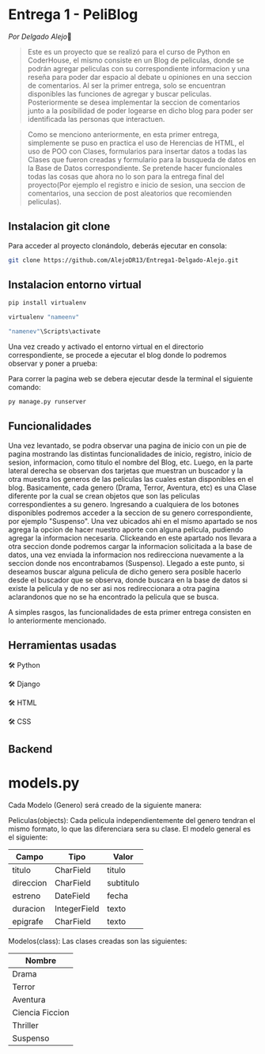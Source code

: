 # Entrega 1 - PeliBlog

*Por Delgado Alejo*👋

> Este es un proyecto que se realizó para el curso de Python en CoderHouse, el mismo consiste en un Blog de peliculas, donde se podrán agregar peliculas con su correspondiente informacion y una reseña para poder dar espacio al debate u opiniones en una seccion de comentarios. Al ser la primer entrega, solo se encuentran disponibles las funciones de agregar y buscar peliculas. Posteriormente se desea implementar la seccion de comentarios junto a la posibilidad de poder logearse en dicho blog para poder ser identificada las personas que interactuen. 

> Como se menciono anteriormente, en esta primer entrega, simplemente se puso en practica el uso de Herencias de HTML, el uso de POO con Clases, formularios para insertar datos a todas las Clases que fueron creadas y formulario para la busqueda de datos en la Base de Datos correspondiente. Se pretende hacer funcionales todas las cosas que ahora no lo son para la entrega final del proyecto(Por ejemplo el registro e inicio de sesion, una seccion de comentarios, una seccion de post aleatorios que recomienden peliculas). 

## Instalacion git clone

Para acceder al proyecto clonándolo, deberás ejecutar en consola: 
```sh
git clone https://github.com/AlejoDR13/Entrega1-Delgado-Alejo.git
```

## Instalacion entorno virtual 
```sh
pip install virtualenv

virtualenv "nameenv"

"namenev"\Scripts\activate
```
Una vez creado y activado el entorno virtual en el directorio correspondiente, se procede a ejecutar el blog donde lo podremos observar y poner a prueba:

Para correr la pagina web se debera ejecutar desde la terminal el siguiente comando:
```sh
py manage.py runserver
```

## Funcionalidades

Una vez levantado, se podra observar una pagina de inicio con un pie de pagina mostrando las distintas funcionalidades de inicio, registro, inicio de sesion, informacion, como titulo el nombre del Blog, etc. Luego, en la parte lateral derecha se observan dos tarjetas que muestran un buscador y la otra muestra los generos de las peliculas las cuales estan disponibles en el blog. 
Basicamente, cada genero (Drama, Terror, Aventura, etc) es una Clase diferente por la cual se crean objetos que son las peliculas correspondientes a su genero. Ingresando a cualquiera de los botones disponibles podremos acceder a la seccion de su genero correspondiente, por ejemplo "Suspenso". Una vez ubicados ahi en el mismo apartado se nos agrega la opcion de hacer nuestro aporte con alguna pelicula, pudiendo agregar la informacion necesaria. Clickeando en este apartado nos llevara a otra seccion donde podremos cargar la informacion solicitada a la base de datos, una vez enviada la informacion nos redirecciona nuevamente a la seccion donde nos encontrabamos (Suspenso). Llegado a este punto, si deseamos buscar alguna pelicula de dicho genero sera posible hacerlo desde el buscador que se observa, donde buscara en la base de datos si existe la pelicula y de no ser asi nos redireccionara a otra pagina aclarandonos que no se ha encontrado la pelicula que se busca.

A simples rasgos, las funcionalidades de esta primer entrega consisten en lo anteriormente mencionado.

## Herramientas usadas

🛠️ Python

🛠️ Django

🛠️ HTML

🛠️ CSS


## Backend

# models.py
Cada Modelo (Genero) será creado de la siguiente manera: 

 Peliculas(objects): Cada pelicula independientemente del genero tendran el mismo formato, lo que las diferenciara sera su clase. El modelo general es el siguiente:

|    Campo      |   Tipo        |   Valor       |
| ------------- | ------------- | ------------- |
|    titulo     |   CharField   |   titulo      |
|   direccion   |   CharField   |   subtitulo   |
|     estreno   |   DateField   |    fecha      |
|   duracion    | IntegerField  |   texto       |
|   epigrafe    |   CharField   |   texto       |

Modelos(class): Las clases creadas son las siguientes:

|   Nombre     |  
| ------------- |
|   Drama    | 
|   Terror  | 
|      Aventura   | 
|   Ciencia Ficcion      |  
|   Thriller      | 
|   Suspenso      |  


